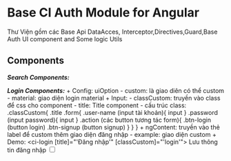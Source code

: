 # Base CI Auth Module for Angular

Thư Viện gồm các Base Api DataAcces, Interceptor,Directives,Guard,Base Auth UI component and  Some logic Utils

## Components

**_Search Components:_**


**_Login Components:_**
	+ Config: uiOption
		- custom: là giao diên có thể custom
		- material: giao diện login material
	+ Input: 
		- classCustom: truyền vào class để css cho component
		- title: Title component
		- cấu trúc class: 
			.classCustom{
				.title
				.form{
					.user-name (input tài khoản){
						input
					}
					.password (input password){
						input
					}
					.action (các button tương tác form){
						.btn-login (button login)
						.btn-signup (button signup)
					}
				}
			}
	+ ngContent: truyền vào thẻ label để custom thêm giao diện đăng nhập
		- example: 
					<ci-login>
						<label>giao diện custom</label>
					</ci-login>
	+ Demo: 
			<ci-login [title]="'Đăng nhập'" [classCustom]="'login'">
				<label>
					Lưu thông tin đăng nhập
					<input type="checkbox" />
				</label>
			</ci-login>